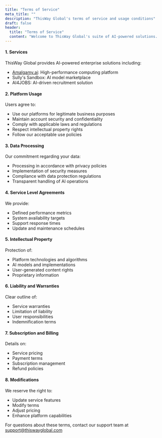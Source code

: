```yaml
---
title: "Terms of Service"
meta_title: ""
description: "ThisWay Global's terms of service and usage conditions"
draft: false
header:
  title: "Terms of Service"
  content: "Welcome to ThisWay Global's suite of AI-powered solutions. These terms govern your use of our services and platforms."
---
```


#### 1. Services

ThisWay Global provides AI-powered enterprise solutions including:
- <a href="https://amalgamy.ai" target="_blank" rel="noopener noreferrer">Amalgamy.ai</a>: High-performance computing platform
- Sully's Sandbox: AI model marketplace
- AI4JOBS: AI-driven recruitment solution

#### 2. Platform Usage

Users agree to:
- Use our platforms for legitimate business purposes
- Maintain account security and confidentiality
- Comply with applicable laws and regulations
- Respect intellectual property rights
- Follow our acceptable use policies

#### 3. Data Processing

Our commitment regarding your data:
- Processing in accordance with privacy policies
- Implementation of security measures
- Compliance with data protection regulations
- Transparent handling of AI operations

#### 4. Service Level Agreements

We provide:
- Defined performance metrics
- System availability targets
- Support response times
- Update and maintenance schedules

#### 5. Intellectual Property

Protection of:
- Platform technologies and algorithms
- AI models and implementations
- User-generated content rights
- Proprietary information

#### 6. Liability and Warranties

Clear outline of:
- Service warranties
- Limitation of liability
- User responsibilities
- Indemnification terms

#### 7. Subscription and Billing

Details on:
- Service pricing
- Payment terms
- Subscription management
- Refund policies

#### 8. Modifications

We reserve the right to:
- Update service features
- Modify terms
- Adjust pricing
- Enhance platform capabilities

For questions about these terms, contact our support team at support@thiswayglobal.com
